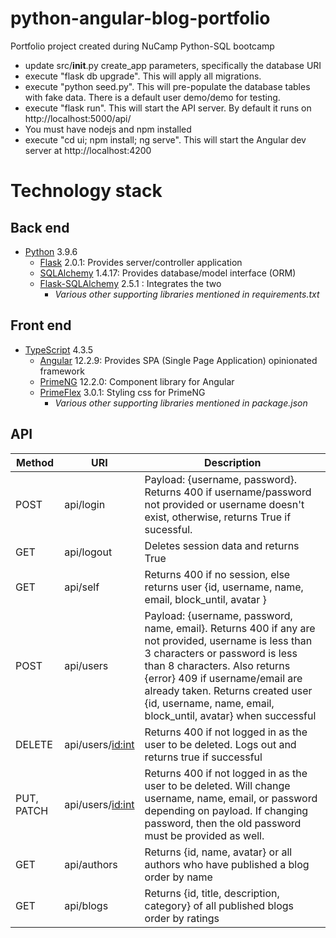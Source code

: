 # python-angular-blog-portfolio
Portfolio project created during NuCamp Python-SQL bootcamp

* update src/__init__.py create_app parameters, specifically the database URI
* execute "flask db upgrade".  This will apply all migrations.
* execute "python seed.py".  This will pre-populate the database tables with fake data.  There is a default user demo/demo for testing.
* execute "flask run".  This will start the API server.  By default it runs on http://localhost:5000/api/
* You must have nodejs and npm installed
* execute "cd ui; npm install; ng serve".  This will start the Angular dev server at http://localhost:4200

# Technology stack

## Back end
* [Python](http://python.org) 3.9.6
  * [Flask](https://flask.palletsprojects.com) 2.0.1:  Provides server/controller application
  * [SQLAlchemy](https://www.sqlalchemy.org) 1.4.17:  Provides database/model interface (ORM)
  * [Flask-SQLAlchemy](https://flask-sqlalchemy.palletsprojects.com) 2.5.1 : Integrates the two
    * *Various other supporting libraries mentioned in requirements.txt*

## Front end
* [TypeScript](https://www.typescriptlang.org) 4.3.5
  * [Angular](http://angular.io) 12.2.9:  Provides SPA (Single Page Application) opinionated framework
  * [PrimeNG](http://primefaces.org/primeng) 12.2.0:  Component library for Angular
  * [PrimeFlex](http://primefaces.org/primeflex) 3.0.1:  Styling css for PrimeNG
    * *Various other supporting libraries mentioned in package.json*

## API
Method | URI | Description
------ | --- | -----------
POST | api/login | Payload: {username, password}.  Returns 400 if username/password not provided or username doesn't exist, otherwise, returns True if sucessful.
GET | api/logout | Deletes session data and returns True
GET | api/self | Returns 400 if no session, else returns user {id, username, name, email, block_until, avatar }
POST | api/users | Payload: {username, password, name, email}.  Returns 400 if any are not provided, username is less than 3 characters or password is less than 8 characters.  Also returns {error} 409 if username/email are already taken.  Returns created user {id, username, name, email, block_until, avatar} when successful
DELETE | api/users/<id:int> | Returns 400 if not logged in as the user to be deleted.  Logs out and returns true if successful
PUT, PATCH | api/users/<id:int> | Returns 400 if not logged in as the user to be deleted.  Will change username, name, email, or password depending on payload.  If changing password, then the old password must be provided as well.
GET | api/authors | Returns {id, name, avatar} or all authors who have published a blog order by name
GET | api/blogs | Returns {id, title, description, category} of all published blogs order by ratings